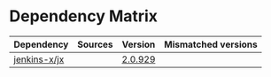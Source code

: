 # Dependency Matrix

Dependency | Sources | Version | Mismatched versions
---------- | ------- | ------- | -------------------
[jenkins-x/jx](https://github.com/jenkins-x/jx.git) |  | [2.0.929](https://github.com/jenkins-x/jx/releases/tag/v2.0.929) | 
